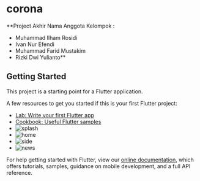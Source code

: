# corona

**Project Akhir
Nama Anggota Kelompok :
- Muhammad Ilham Rosidi 
- Ivan Nur Efendi 
- Muhammad Farid Mustakim
- Rizki Dwi Yulianto**
## Getting Started


This project is a starting point for a Flutter application.

A few resources to get you started if this is your first Flutter project:


- [Lab: Write your first Flutter app](https://flutter.dev/docs/get-started/codelab)
- [Cookbook: Useful Flutter samples](https://flutter.dev/docs/cookbook)
- ![splash](https://user-images.githubusercontent.com/100396470/158107077-a1a5e74b-b68d-4ec1-8835-d86bc2e5ddca.png)
- ![home](https://user-images.githubusercontent.com/100396470/158107103-167efc37-6c2b-4581-928f-ef11b9ff7c2b.png)
- ![side](https://user-images.githubusercontent.com/100396470/158107126-cf332a95-c833-4b8d-814e-b443cd4b5658.png)
- ![news](https://user-images.githubusercontent.com/100396470/158107146-88bd6aa3-3fc7-411a-8507-e64f126ebe41.png)





For help getting started with Flutter, view our
[online documentation](https://flutter.dev/docs), which offers tutorials,
samples, guidance on mobile development, and a full API reference.
